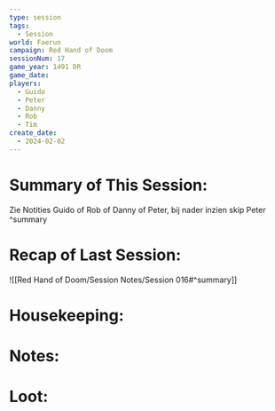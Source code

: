 ```yaml
---
type: session
tags:
  - Session
world: Faerun
campaign: Red Hand of Doom
sessionNum: 17
game_year: 1491 DR
game_date: 
players:
  - Guido
  - Peter
  - Danny
  - Rob
  - Tim
create_date:
  - 2024-02-02
---
```


# Summary of This Session:
Zie Notities Guido of Rob of Danny of Peter, bij nader inzien skip Peter
^summary

# Recap of Last Session:
![[Red Hand of Doom/Session Notes/Session 016#^summary]]

# Housekeeping:

# Notes:

# Loot:
